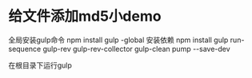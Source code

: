 # 给文件添加md5小demo
全局安装gulp命令
npm install gulp -global
安装依赖
npm install gulp run-sequence gulp-rev gulp-rev-collector gulp-clean pump --save-dev

在根目录下运行gulp
